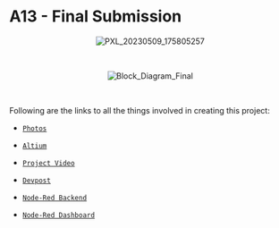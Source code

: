 # A13 - Final Submission

<div align="center">
  
![PXL_20230509_175805257](https://github.com/ese5160/a13-final-submission-group-fusiot/assets/56625259/b04ee717-9a95-4d35-8446-766dccda74ae)

  <br>
  
![Block_Diagram_Final](https://github.com/ese5160/a13-final-submission-group-fusiot/assets/56625259/6969762b-044e-4646-a3dd-3ae0d2546e8f)

</div>

<br>

Following are the links to all the things involved in creating this project:


- [`Photos`](https://drive.google.com/drive/folders/1TLO7JHxKFSLgeWaQE5bENEq0lnGqnm9Q?usp=sharing)

- [`Altium`](https://upenn-eselabs.365.altium.com/designs/88EA7146-DEAE-427D-A5C3-3C06871E84A2)

- [`Project Video`](https://youtu.be/Mt9gJwZfN38)

- [`Devpost`](https://devpost.com/software/fusiot-iot-based-power-monitoring-tool)

- [`Node-Red Backend`](http://74.235.242.136:1880/#flow/161bbea8294d7ce2)

- [`Node-Red Dashboard`](http://74.235.242.136:1880/ui/#!/0?socketid=9HW5AwgfnhuogMQSAAAL)
